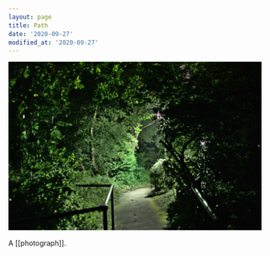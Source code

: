 ```yaml
---
layout: page
title: Path
date: '2020-09-27'
modified_at: '2020-09-27'
---
```


[![](/assets/img/path_small.jpg)](/assets/img/path.jpg)

A [[photograph]].
